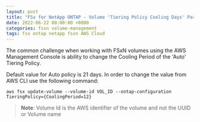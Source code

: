```yaml
---
layout: post
title: "FSx for NetApp ONTAP - Volume 'Tiering Policy Cooling Days' Parameter"
date: 2022-06-22 00:00:00 +0800
categories: fsxn volume-management
tags: fsx ontap netapp fsxn AWS Cloud
---
```


The common challenge when working with FSxN volumes using the AWS Management Console is ability to change the Cooling Period of the 'Auto' Tiering Policy.

Default value for Auto policy is 21 days. In order to change the value from AWS CLI use the following command:

```
aws fsx update-volume --volume-id VOL_ID --ontap-configuration TieringPolicy={CoolingPeriod=12}
```

> **Note**: Volume Id is the AWS identifier of the volume and not the UUID or Volume name
